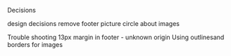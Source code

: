 Decisions

design decisions
remove footer picture
circle about images



Trouble shooting
13px margin in footer - unknown origin
Using outlinesand borders for images
